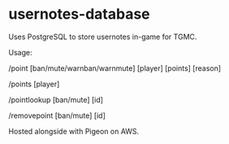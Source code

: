 # usernotes-database
Uses PostgreSQL to store usernotes in-game for TGMC.

Usage:

/point [ban/mute/warnban/warnmute] [player] [points] [reason]

/points [player]

/pointlookup [ban/mute] [id]

/removepoint [ban/mute] [id]

Hosted alongside with Pigeon on AWS.
